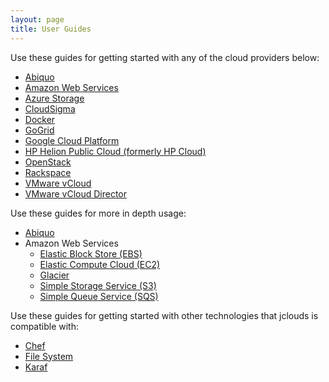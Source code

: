 ```yaml
---
layout: page
title: User Guides
---
```


Use these guides for getting started with any of the cloud providers below:

* [Abiquo](abiquo)
* [Amazon Web Services](aws)
* [Azure Storage](azure-storage)
* [CloudSigma](cloudsigma)
* [Docker](docker)
* [GoGrid](go-grid)
* [Google Cloud Platform](google)
* [HP Helion Public Cloud (formerly HP Cloud)](hpcloud)
* [OpenStack](openstack)
* [Rackspace](rackspace)
* [VMware vCloud](vcloud)
* [VMware vCloud Director](vcloud-director)

Use these guides for more in depth usage:

* [Abiquo](abiquo-cloud)
* Amazon Web Services
    * [Elastic Block Store (EBS)](aws-ebs)
    * [Elastic Compute Cloud (EC2)](aws-ec2)
    * [Glacier](glacier)
    * [Simple Storage Service (S3)](aws-s3)
    * [Simple Queue Service (SQS)](aws-sqs)

Use these guides for getting started with other technologies that jclouds is compatible with:

* [Chef](chef)
* [File System](filesystem)
* [Karaf](karaf)
